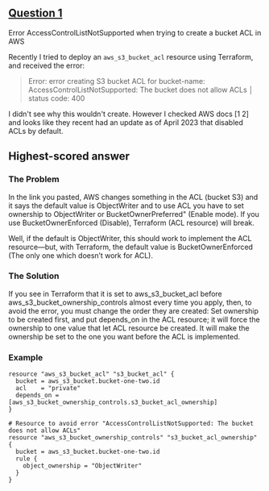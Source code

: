 ## [Question 1](https://stackoverflow.com/questions/76049290/error-accesscontrollistnotsupported-when-trying-to-create-a-bucket-acl-in-aws)

Error AccessControlListNotSupported when trying to create a bucket ACL in AWS

Recently I tried to deploy an `aws_s3_bucket_acl` resource using Terraform, and received the error:

> Error: error creating S3 bucket ACL for bucket-name: AccessControlListNotSupported: The bucket does not allow ACLs │ status code: 400

I didn't see why this wouldn't create. However I checked AWS docs [1 2] and looks like they recent had an update as of April 2023 that disabled ACLs by default.

## Highest-scored answer 

### The Problem

In the link you pasted, AWS changes something in the ACL (bucket S3) and it says the default value is ObjectWriter and to use ACL you have to set ownership to ObjectWriter or BucketOwnerPreferred" (Enable mode). If you use BucketOwnerEnforced (Disable), Terraform (ACL resource) will break.

Well, if the default is ObjectWriter, this should work to implement the ACL resource—but, with Terraform, the default value is BucketOwnerEnforced (The only one which doesn’t work for ACL).

### The Solution

If you see in Terraform that it is set to aws_s3_bucket_acl before aws_s3_bucket_ownership_controls almost every time you apply, then, to avoid the error, you must change the order they are created: Set ownership to be created first, and put depends_on in the ACL resource; it will force the ownership to one value that let ACL resource be created. It will make the ownership be set to the one you want before the ACL is implemented.

### Example
```
resource "aws_s3_bucket_acl" "s3_bucket_acl" {
  bucket = aws_s3_bucket.bucket-one-two.id
  acl    = "private"
  depends_on = [aws_s3_bucket_ownership_controls.s3_bucket_acl_ownership]
}

# Resource to avoid error "AccessControlListNotSupported: The bucket does not allow ACLs"
resource "aws_s3_bucket_ownership_controls" "s3_bucket_acl_ownership" {
  bucket = aws_s3_bucket.bucket-one-two.id
  rule {
    object_ownership = "ObjectWriter"
  }
}
```
